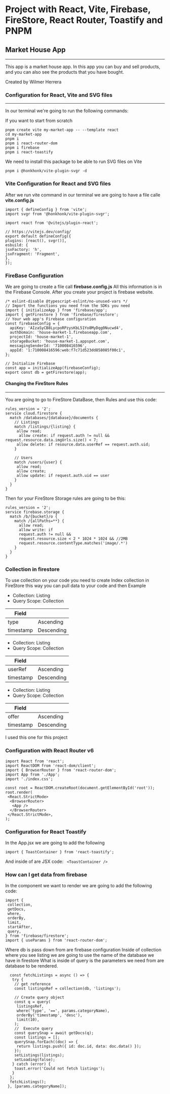 # Project with React, Vite, Firebase, FireStore, React Router, Toastify and PNPM

## **Market House App**

---

This app is a market house app.
In this app you can buy and sell products, and you can also see the products that you have bought.

Created by Wilmer Herrera

### **Configuration for React, Vite and SVG files**

---

In our terminal we're going to run the following commands:

If you want to start from scratch

```
pnpm create vite my-market-app -- --template react
cd my-market-app
pnpm i
pnpm i react-router-dom
pnpm i firebase
pnpm i react-toastify
```

We need to install this package to be able to run SVG files on Vite

```
pnpm i @honkhonk/vite-plugin-svgr -d
```

### **Vite Configuration for React and SVG files**

After we run vite command in our terminal we are going to have a file calle **vite.config.js**

```
import { defineConfig } from 'vite';
import svgr from '@honkhonk/vite-plugin-svgr';

import react from '@vitejs/plugin-react';

// https://vitejs.dev/config/
export default defineConfig({
plugins: [react(), svgr()],
esbuild: {
jsxFactory: 'h',
jsxFragment: 'Fragment',
},
});

```

### **FireBase Configuration**

We are going to create a file call
**firebase.config.js**
All this information is in the Firebase Console. After you create your project is firebase website.

```
/* eslint-disable @typescript-eslint/no-unused-vars */
// Import the functions you need from the SDKs you need
import { initializeApp } from 'firebase/app';
import { getFirestore } from 'firebase/firestore';
// Your web app's Firebase configuration
const firebaseConfig = {
  apiKey: 'AIzaSyCB8LycpoRPzysKbL51Yo8MyDqg0Nucwd4',
  authDomain: 'house-market-1.firebaseapp.com',
  projectId: 'house-market-1',
  storageBucket: 'house-market-1.appspot.com',
  messagingSenderId: '710008416596',
  appId: '1:710008416596:web:f7c71d523dd858085f00c1',
};

// Initialize Firebase
const app = initializeApp(firebaseConfig);
export const db = getFirestore(app);

```

#### Changing the FireStore Rules

---

You are going to go to FireStore DataBase, then Rules and use this code:

```
rules_version = '2';
service cloud.firestore {
  match /databases/{database}/documents {
    // Listings
    match /listings/{listing} {
     allow read;
      allow create: if request.auth != null && request.resource.data.imgUrls.size() < 7;
     allow delete: if resource.data.userRef == request.auth.uid;
    }

    // Users
    match /users/{user} {
     allow read;
     allow create;
     allow update: if request.auth.uid == user
    }
  }
}
```

Then for your FireStore Storage rules are going to be this:

```
rules_version = '2';
service firebase.storage {
  match /b/{bucket}/o {
    match /{allPaths=**} {
      allow read;
      allow write: if
      request.auth != null &&
      request.resource.size < 2 * 1024 * 1024 && //2MB
      request.resource.contentType.matches('image/.*')
    }
  }
}

```

### Collection in firestore

To use collection on your code you need to create Index collection in FireStore this way you can pull data to your code and then
Example

- Collection: Listing
- Query Scope: Collection

| Field     |            |
| --------- | ---------- |
| type      | Ascending  |
| timestamp | Descending |

- Collection: Listing
- Query Scope: Collection

| Field     |            |
| --------- | ---------- |
| userRef   | Ascending  |
| timestamp | Descending |

- Collection: Listing
- Query Scope: Collection

| Field     |            |
| --------- | ---------- |
| offer     | Ascending  |
| timestamp | Descending |

I used this one for this project

### **Configuration with React Router v6**

```
import React from 'react';
import ReactDOM from 'react-dom/client';
import { BrowserRouter } from 'react-router-dom';
import App from './App';
import './index.css';

const root = ReactDOM.createRoot(document.getElementById('root'));
root.render(
 <React.StrictMode>
  <BrowserRouter>
   <App />
  </BrowserRouter>
 </React.StrictMode>,
);

```

### Configuration for React Toastify

In the App.jsx we are going to add the following

```
import { ToastContainer } from 'react-toastify';
```

And inside of are JSX code:
` <ToastContainer />`

### How can I get data from firebase

In the component we want to render we are going to add the following code:

```
import {
 collection,
 getDocs,
 where,
 orderBy,
 limit,
 startAfter,
 query,
} from 'firebase/firestore';
import { useParams } from 'react-router-dom';

```

Where db is pass down from are firebase configuration
Inside of collection where you see listing we are going to use the name of the database we have in firestore
What is inside of query is the parameters we need from are database to be rendered.

```useEffect(() => {
  const fetchListings = async () => {
   try {
    // get reference
    const listingsRef = collection(db, 'listings');

    // Create query object
    const q = query(
     listingsRef,
     where('type', '==', params.categoryName),
     orderBy('timestamp', 'desc'),
     limit(10),
    );
    //  Execute query
    const querySnap = await getDocs(q);
    const listings = [];
    querySnap.forEach((doc) => {
     return listings.push({ id: doc.id, data: doc.data() });
    });
    setListings(listings);
    setLoading(false);
   } catch (error) {
    toast.error('Could not fetch listings');
   }
  };
  fetchListings();
 }, [params.categoryName]);


```
